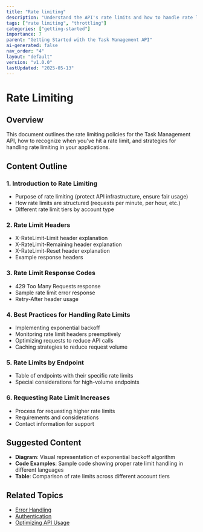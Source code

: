 ```yaml
---
title: "Rate limiting"
description: "Understand the API's rate limits and how to handle rate limiting responses."
tags: ["rate limiting", "throttling"]
categories: ["getting-started"]
importance: 7
parent: "Getting Started with the Task Management API"
ai-generated: false
nav_order: "4"
layout: "default"
version: "v1.0.0"
lastUpdated: "2025-05-13"
---
```


# Rate Limiting

## Overview

This document outlines the rate limiting policies for the Task Management API, how to recognize when you've hit a rate limit, and strategies for handling rate limiting in your applications.

## Content Outline

### 1. Introduction to Rate Limiting
- Purpose of rate limiting (protect API infrastructure, ensure fair usage)
- How rate limits are structured (requests per minute, per hour, etc.)
- Different rate limit tiers by account type

### 2. Rate Limit Headers
- X-RateLimit-Limit header explanation
- X-RateLimit-Remaining header explanation
- X-RateLimit-Reset header explanation
- Example response headers

### 3. Rate Limit Response Codes
- 429 Too Many Requests response
- Sample rate limit error response
- Retry-After header usage

### 4. Best Practices for Handling Rate Limits
- Implementing exponential backoff
- Monitoring rate limit headers preemptively
- Optimizing requests to reduce API calls
- Caching strategies to reduce request volume

### 5. Rate Limits by Endpoint
- Table of endpoints with their specific rate limits
- Special considerations for high-volume endpoints

### 6. Requesting Rate Limit Increases
- Process for requesting higher rate limits
- Requirements and considerations
- Contact information for support

## Suggested Content

- **Diagram**: Visual representation of exponential backoff algorithm
- **Code Examples**: Sample code showing proper rate limit handling in different languages
- **Table**: Comparison of rate limits across different account tiers

## Related Topics
- [Error Handling](../core-concepts/error-handling.md)
- [Authentication](../getting-started/authentication.md)
- [Optimizing API Usage](../advanced/optimizing-api-usage.md)


